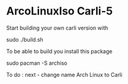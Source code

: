 # ArcoLinuxIso Carli-5

Start building your own carli version with 

sudo ./build.sh

To be able to build you install this package

sudo pacman -S archiso

To do : next - change name Arch Linux to Carli